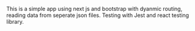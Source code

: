 This is a simple app using next js and bootstrap with dyanmic routing, reading data from seperate json files. Testing with Jest and react testing library. 
